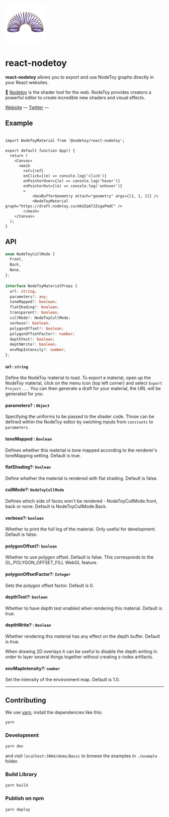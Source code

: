 [<img src="./public/hero.png" width="128"/>](image.png)
# react-nodetoy

**react-nodetoy** allows you to export and use NodeToy graphs directly in your React websites.

🌈 [Nodetoy](https://nodetoy.co) is the shader tool for the web. NodeToy provides creators a powerful editor to create incredible new shaders and visual effects.

[Website](https://nodetoy.co/) &mdash;
[Twitter](https://twitter.com/nodetoy) &mdash;

## Example

```tsx

import NodeToyMaterial from '@nodetoy/react-nodetoy';

export default function App() {
  return (
    <Canvas>
      <mesh
        ref={ref}
        onClick={(e) => console.log('click')}
        onPointerOver={(e) => console.log('hover')}
        onPointerOut={(e) => console.log('unhover')}
        >
            <boxBufferGeometry attach="geometry" args={[1, 1, 1]} />
            <NodeToyMaterial graph="https://draft.nodetoy.co/mkUZq47JZsgaPmdC" />
        </mesh>
    </Canvas>
  );
}

```


## API

```ts
enum NodeToyCullMode {
  Front,
  Back,
  None,
};

interface NodeToyMaterialProps {
  url: string;
  parameters?: any;
  toneMapped?: boolean;
  flatShading?: boolean;
  transparent?: boolean;
  cullMode?: NodeToyCullMode;
  verbose?: boolean;
  polygonOffset?: boolean;
  polygonOffsetFactor?: number;
  depthTest?: boolean;
  depthWrite?: boolean;
  envMapIntensity?: number;
};
```

#### url : `string`

Define the NodeToy material to load. To export a material, open up the NodeToy material, click on the menu icon (top left corner) and select `Export Project...`. You can then generate a draft for your material, the URL will be generated for you.

#### parameters? : `Object`

Specifying the uniforms to be passed to the shader code. Those can be defined within the NodeToy editor by swiching inputs from `constants` to `parameters`.

#### toneMapped : `Boolean`

Defines whether this material is tone mapped according to the renderer's toneMapping setting. Default is true.

#### flatShading?: `boolean`

Define whether the material is rendered with flat shading. Default is false.

#### cullMode?: `NodeToyCullMode`

Defines which side of faces won't be rendered - NodeToyCullMode.front, back or none. Default is NodeToyCullMode.Back.

#### verbose?: `boolean`

Whether to print the full log of the material. Only useful for development. Default is false. 

#### polygonOffset?: `boolean`

Whether to use polygon offset. Default is false. This corresponds to the GL_POLYGON_OFFSET_FILL WebGL feature.

#### polygonOffsetFactor?: `Integer`

Sets the polygon offset factor. Default is 0.

#### depthTest?: `boolean`

Whether to have depth test enabled when rendering this material. Default is true.

#### depthWrite? : `Boolean`

Whether rendering this material has any effect on the depth buffer. Default is true.

When drawing 2D overlays it can be useful to disable the depth writing in order to layer several things together without creating z-index artifacts.


#### envMapIntensity?: `number`

Set the intensity of the environment map. Default is 1.0.


---

## Contributing

We use [yarn](https://yarnpkg.com/), install the dependencies like this:

```bash
yarn
```

### Development

```bash
yarn dev
```

and visit `localhost:3004/demo/Basic` to browse the examples in `./example` folder.

### Build Library

```bash
yarn build
```

### Publish on npm

```bash
yarn deploy
```
